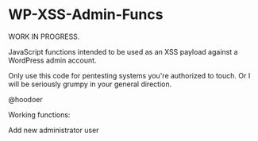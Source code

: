 # WP-XSS-Admin-Funcs
WORK IN PROGRESS.

JavaScript functions intended to be used as an XSS payload against a WordPress admin account. 


Only use this code for pentesting systems you're authorized to touch. Or I will be seriously grumpy in your general direction. 


@hoodoer

Working functions:

Add new administrator user
